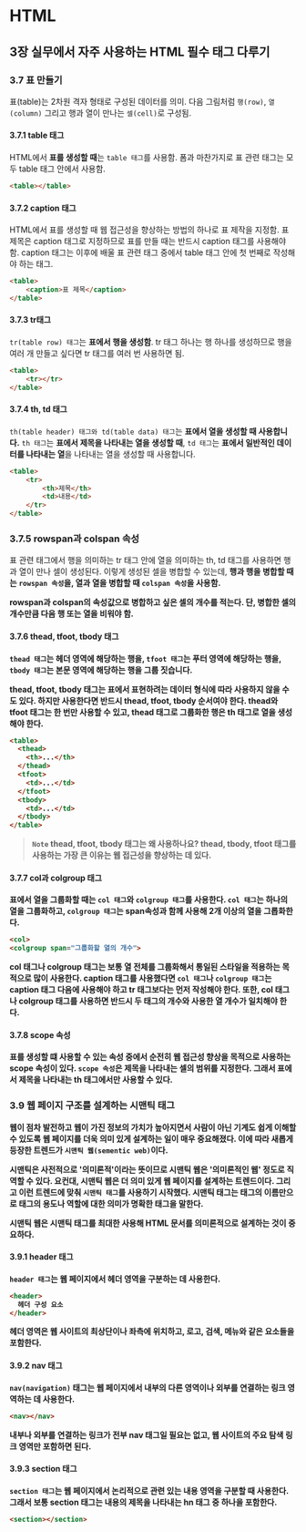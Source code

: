 # HTML
## 3장 실무에서 자주 사용하는 HTML 필수 태그 다루기
### 3.7 표 만들기
표(table)는 2차원 격자 형태로 구성된 데이터를 의미.
다음 그림처럼 `행(row)`, `열(column)` 그리고 행과 열이 만나는 `셀(cell)`로 구성됨.

#### 3.7.1 table 태그
HTML에서 <strong>표를 생성할 때</strong>는 `table 태그`를 사용함. 폼과 마찬가지로 표 관련 태그는 모두 table 태그 안에서 사용함.
```HTML
<table></table>
```

#### 3.7.2 caption 태그
HTML에서 표를 생성할 때 웹 접근성을 향상하는 방법의 하나로 표 제작을 지정함.
표 제목은 caption 태그로 지정하므로 표를 만들 때는 반드시 caption 태그를 사용해야 함.
caption 태그는 이후에 배울 표 관련 태그 중에서 table 태그 안에 첫 번째로 작성해야 하는 태그.
```HTML
<table>
    <caption>표 제목</caption>
</table>
```

#### 3.7.3 tr태그
`tr(table row) 태그`는 <strong>표에서 행을 생성함</strong>. tr 태그 하나는 행 하나를 생성하므로 행을 여러 개 만들고 싶다면 tr 태그를 여러 번 사용하면 됨.
```HTML
<table>
    <tr></tr>
</table>
```

#### 3.7.4 th, td 태그
`th(table header) 태그와 td(table data) 태그`는 <strong>표에서 열을 생성할 때 사용합니다.</strong> `th 태그`는 <strong>표에서 제목을 나타내는 열을 생성할 때</strong>, `td 태그`는 <strong>표에서 일반적인 데이터를 나타내는 열</strong>을 나타내는 열을 생성할 때 사용합니다.
```HTML
<table>
	<tr>
		<th>제목</th>
		<td>내용</td>
	</tr>
</table>
```

### 3.7.5 rowspan과 colspan 속성
표 관련 태그에서 행을 의미하는 tr 태그 안에 열을 의미하는 th, td 태그를 사용하면 행과 열이 만나 셀이 생성된다. 이렇게 생성된 셀을 병합할 수 있는데, <strong> 행과 행을 병합할 때</stdong>는 `rowspan 속성`을, <strong>열과 열을 병합할 때</strong> `colspan 속성`을 사용함.

rowspan과 colspan의 속성값으로 병합하고 싶은 셀의 개수를 적는다. 단, <strong>병합한 셀의 개수만큼 다음 행 또는 열을 비워야 함.</strong> 

#### 3.7.6 thead, tfoot, tbody 태그
`thead 태그`는 <strong>헤더 영역에 해당하는 행</strong>을, `tfoot 태그`는 <strong>푸터 영역에 해당하는 행</strong>을, `tbody 태그`는 <strong>본문 영역에 해당하는 행</strong>을 그룹 짓습니다.

thead, tfoot, tbody 태그는 표에서 표현하려는 데이터 형식에 따라 사용하지 않을 수도 있다. 하지만 사용한다면 반드시 <strong>thead, tfoot, tbody 순서</strong>여야 한다. thead와 tfoot 태그는 <strong>한 번만 사용할 수 있고</strong>, thead 태그로 그룹화한 행은 th 태그로 열을 생성해야 한다.
```HTML
<table>
  <thead>
    <th>...</th>
  </thead>
  <tfoot>
    <td>...</td>
  </tfoot>
  <tbody>
    <td>...</td>
  </tbody>
</table>
```
> `Note` thead, tfoot, tbody 태그는 왜 사용하나요?
> thead, tbody, tfoot 태그를 사용하는 가장 큰 이유는 웹 접근성을 향상하는 데 있다.

#### 3.7.7 col과 colgroup 태그
<strong>표에서 열을 그룹화할 때</strong>는 `col 태그`와 `colgroup 태그`를 사용한다. `col 태그`는 <strong>하나의 열을 그룹화</strong>하고, `colgroup 태그`는 <strong> span속성과 함께 사용해 2개 이상의 열을 그롭화</strong>한다.
```HTML
<col>
<colgroup span="그룹화할 열의 개수">
```

col 태그나 colgroup 태그는 보통 <strong> 열 전체를 그룹화해서 통일된 스타일을 적용하는 목적으로 많이 사용</strong>한다. caption 태그를 사용했다면 `col 태그`나 `colgroup 태그`는 <strong>caption 태그 다음에 사용해야 하고 tr 태그보다는 먼저 작성</strong>해야 한다. 또한, <strong> col 태그나 colgroup 태그를 사용하면 반드시 두 태그의 개수와 사용한 열 개수가 일치</strong>해야 한다.
#### 3.7.8 scope 속성
표를 생성할 떄 사용할 수 있는 속성 중에서 순전히 웹 접근성 향상을 목적으로 사용하는 scope 속성이 있다. `scope 속성`은 <strong>제목을 나타내는 셀의 범위를 지정</strong>한다. 그래서 표에서 제목을 나타내는 th 태그에서만 사용할 수 있다.
### 3.9 웹 페이지 구조를 설계하는 시맨틱 태그

웹이 점차 발전하고 웹이 가진 정보의 가치가 높아지면서 사람이 아닌 기계도 쉽게 이해할 수 있도록 웹 페이지를 더욱 의미 있게 설계하는 일이 매우 중요해졌다. 이에 따라 새롭게 등장한 트렌드가 `시맨틱 웹(sementic web)`이다.

시맨틱은 사전적으로 '의미론적'이라는 뜻이므로 시맨틱 웹은 '의미론적인 웹' 정도로 직역할 수 있다. 요컨대, 시맨틱 웹은 더 의미 있게 웹 페이지를 설계하는 트렌드이다. 그리고 이런 트렌드에 맞춰 `시맨틱 태그`를 사용하기 시작했다. 시맨틱 태그는 <strong> 태그의 이름만으로 태그의 용도나 역할에 대한 의미가 명확한 태그</strong>을 말한다.

시맨틱 웹은 시맨틱 태그를 최대한 사용해 HTML 문서를 의미론적으로 설계하는 것이 중요하다.

#### 3.9.1 header 태그
`header 태그`는 웹 페이지에서 헤더 영역을 구분하는 데 사용한다.
```HTML
<header>
  헤더 구성 요소
</header>
```
헤더 영역은 <strong>웹 사이트의 최상단이나 좌측에 위치하고, 로고, 검색, 메뉴와 같은 요소</strong>들을 포함한다.

#### 3.9.2 nav 태그
`nav(navigation)` 태그는 웹 페이지에서 <strong>내부의 다른 영역이나 외부를 연결하는 링크 영역</strong>하는 데 사용한다.
```HTML
<nav></nav>
```
내부나 외부를 연결하는 링크가 전부 nav 태그일 필요는 없고, 웹 사이트의 주요 탐색 링크 영역만 포함하면 된다.

#### 3.9.3 section 태그
`section 태그`는 웹 페이지에서 <strong>논리적으로 관련 있는 내용 영역</strong>을 구분할 때 사용한다. 그래서 보통 section 태그는 <strong>내용의 제목을 나타내는 hn 태그 중 하나</strong>을 포함한다.
```HTML
<section></section>
```
